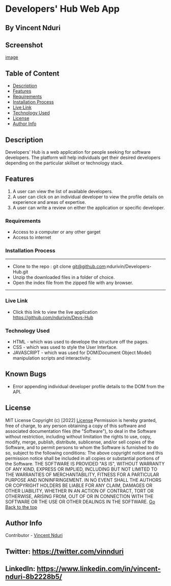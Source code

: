 # Developers' Hub Web App
## By  Vincent Nduri 

## Screenshot

 [image](./assets/img/main.png)

 ## Table of Content
 - [Description](#description)
 - [Features](#features)
 - [Requirements](#requirements)
 - [Installation Process](#installation-Process)
 - [Live Link](#Live-Link)
 - [Technology  Used](#technology-Used)
 - [License](#license)
 - [Author Info](#Author-Info)


## Description
<p>Developers' Hub is a web application for people seeking for software developers. The platform will help individuals get their desired developers depending on the particular skillset or technology stack. </p>

## Features
1. A user can view the list of available developers.
2. A user can click on an individual developer to view the profile details on experience and areas of expertise.
3. A user can write a review on either the application or specific developer.

 ###  Requirements
 * Access to  a computer or any other garget
 * Access to internet

 ### Installation Process
 ****
* Clone to the repo : git clone git@github.com:ndurivin/Developers-Hub.git
* Unzip the downloaded files in a folder of choice.
* Open the index file from the zipped file with any browser.
 ****

### Live Link
- Click this link to view the live application https://github.com/ndurivin/Devs-Hub

### Technology  Used
* HTML - which was used to develope the structure off the pages.
* CSS - which was used to style the User Interface.
* JAVASCRIPT - which was used for DOM(Document Object Model) manipulation scripts and interactivity.

## Known Bugs
* Error appending individual developer profile details to the DOM from the API.

## License
MIT License
Copyright (c) [2022] [License](LICENSE.txt)
Permission is hereby granted, free of charge, to any person obtaining a copy
of this software and associated documentation files (the "Software"), to deal
in the Software without restriction, including without limitation the rights
to use, copy, modify, merge, publish, distribute, sublicense, and/or sell
copies of the Software, and to permit persons to whom the Software is
furnished to do so, subject to the following conditions:
The above copyright notice and this permission notice shall be included in all
copies or substantial portions of the Software.
THE SOFTWARE IS PROVIDED "AS IS", WITHOUT WARRANTY OF ANY KIND, EXPRESS OR
IMPLIED, INCLUDING BUT NOT LIMITED TO THE WARRANTIES OF MERCHANTABILITY,
FITNESS FOR A PARTICULAR PURPOSE AND NONINFRINGEMENT. IN NO EVENT SHALL THE
AUTHORS OR COPYRIGHT HOLDERS BE LIABLE FOR ANY CLAIM, DAMAGES OR OTHER
LIABILITY, WHETHER IN AN ACTION OF CONTRACT, TORT OR OTHERWISE, ARISING FROM,
OUT OF OR IN CONNECTION WITH THE SOFTWARE OR THE USE OR OTHER DEALINGS IN THE
SOFTWARE.
[Go Back to the top](#Developers'-Hub-Web-app)

## Author Info
Contributor -
[Vincent Nduri](https://github.com/ndurivin)
## Twitter: https://twitter.com/vinnduri
## LinkedIn: https://www.linkedin.com/in/vincent-nduri-8b2228b5/

